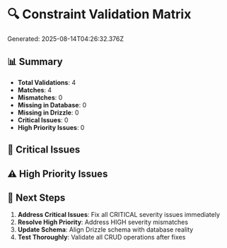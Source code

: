 # 🔍 Constraint Validation Matrix

Generated: 2025-08-14T04:26:32.376Z

## 📊 Summary
- **Total Validations**: 4
- **Matches**: 4
- **Mismatches**: 0
- **Missing in Database**: 0
- **Missing in Drizzle**: 0
- **Critical Issues**: 0
- **High Priority Issues**: 0

## 🚨 Critical Issues



## ⚠️ High Priority Issues



## 🎯 Next Steps

1. **Address Critical Issues**: Fix all CRITICAL severity issues immediately
2. **Resolve High Priority**: Address HIGH severity mismatches
3. **Update Schema**: Align Drizzle schema with database reality
4. **Test Thoroughly**: Validate all CRUD operations after fixes

